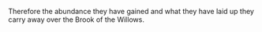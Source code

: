 Therefore the abundance they have gained and what they have laid up they carry away over the Brook of the Willows.
